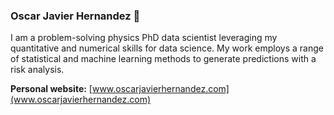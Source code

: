 ### Oscar Javier Hernandez 👋

I am a problem-solving physics PhD data scientist leveraging my quantitative and numerical skills for data science. My work employs a range of statistical and machine learning methods to generate predictions with a risk analysis.


__Personal website:__ [www.oscarjavierhernandez.com](www.oscarjavierhernandez.com)


<!--
**OscarJHernandez/OscarJHernandez** is a ✨ _special_ ✨ repository because its `README.md` (this file) appears on your GitHub profile.

Personal website: [www.oscarjavierhernandez.com](www.oscarjavierhernandez.com)
Here are some ideas to get you started:

- 🔭 I’m currently working on ...
- 🌱 I’m currently learning ...
- 👯 I’m looking to collaborate on ...
- 🤔 I’m looking for help with ...
- 💬 Ask me about ...
- 📫 How to reach me: ...
- 😄 Pronouns: ...
- ⚡ Fun fact: ...
-->
